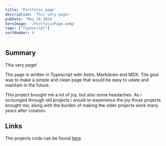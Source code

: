 ```yaml
---
title: 'Portfolio page'
description: 'This very page!'
pubDate: 'May 28 2024'
heroImage: '/PortfolioPage.webp'
tags: ["Typescript"]
sortNumber: 9
---
```

## Summary

This very page!

The page is written in Typescript with Astro, Markdown and MDX.
The goal was to make a simple and clean page that would be easy to udate and maintain in the future.

This project brought me a lot of joy, but also some headaches.
As i scrounged through old projects i would re-experience the joy those projects brought me, along with the burden of making the older projects work many years after creation.

## Links

The projects code can be found [here](https://github.com/madswolf/portfolio)
